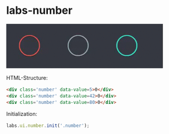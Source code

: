 # labs-number

![foo](numbers.gif)

HTML-Structure:
```html
<div class='number' data-value=5>0</div>
<div class='number' data-value=42>0</div>
<div class='number' data-value=80>0</div>
```
Initialization:
```javascript
labs.ui.number.init('.number');
```
